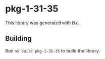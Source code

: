 # pkg-1-31-35

This library was generated with [Nx](https://nx.dev).

## Building

Run `nx build pkg-1-31-35` to build the library.
